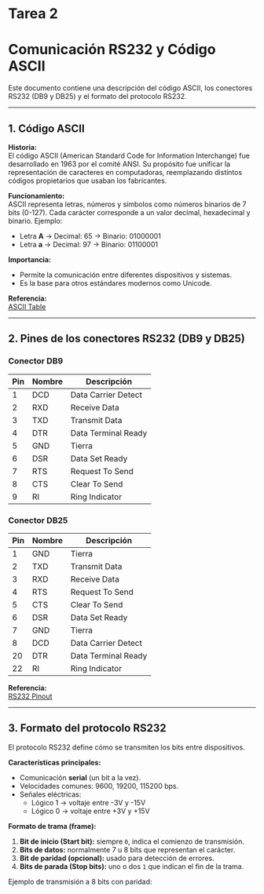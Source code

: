 # Tarea 2
# Comunicación RS232 y Código ASCII

Este documento contiene una descripción del código ASCII, los conectores RS232 (DB9 y DB25) y el formato del protocolo RS232.

---

## 1. Código ASCII
**Historia:**  
El código ASCII (American Standard Code for Information Interchange) fue desarrollado en 1963 por el comité ANSI. Su propósito fue unificar la representación de caracteres en computadoras, reemplazando distintos códigos propietarios que usaban los fabricantes.

**Funcionamiento:**  
ASCII representa letras, números y símbolos como números binarios de 7 bits (0-127). Cada carácter corresponde a un valor decimal, hexadecimal y binario. Ejemplo:  
- Letra **A** → Decimal: 65 → Binario: 01000001  
- Letra **a** → Decimal: 97 → Binario: 01100001  

**Importancia:**  
- Permite la comunicación entre diferentes dispositivos y sistemas.  
- Es la base para otros estándares modernos como Unicode.  

**Referencia:**  
[ASCII Table](https://www.asciitable.com/)

---

## 2. Pines de los conectores RS232 (DB9 y DB25)

### Conector DB9
| Pin | Nombre | Descripción |
|-----|---------|-------------|
| 1   | DCD     | Data Carrier Detect |
| 2   | RXD     | Receive Data |
| 3   | TXD     | Transmit Data |
| 4   | DTR     | Data Terminal Ready |
| 5   | GND     | Tierra |
| 6   | DSR     | Data Set Ready |
| 7   | RTS     | Request To Send |
| 8   | CTS     | Clear To Send |
| 9   | RI      | Ring Indicator |

### Conector DB25
| Pin | Nombre | Descripción |
|-----|---------|-------------|
| 1   | GND     | Tierra |
| 2   | TXD     | Transmit Data |
| 3   | RXD     | Receive Data |
| 4   | RTS     | Request To Send |
| 5   | CTS     | Clear To Send |
| 6   | DSR     | Data Set Ready |
| 7   | GND     | Tierra |
| 8   | DCD     | Data Carrier Detect |
| 20  | DTR     | Data Terminal Ready |
| 22  | RI      | Ring Indicator |

**Referencia:**  
[RS232 Pinout](https://www.electronicshub.org/rs232-pinout/)

---

## 3. Formato del protocolo RS232

El protocolo RS232 define cómo se transmiten los bits entre dispositivos.  

**Características principales:**  
- Comunicación **serial** (un bit a la vez).  
- Velocidades comunes: 9600, 19200, 115200 bps.  
- Señales eléctricas:  
  - Lógico 1 → voltaje entre -3V y -15V  
  - Lógico 0 → voltaje entre +3V y +15V  

**Formato de trama (frame):**  
1. **Bit de inicio (Start bit):** siempre `0`, indica el comienzo de transmisión.  
2. **Bits de datos:** normalmente 7 u 8 bits que representan el carácter.  
3. **Bit de paridad (opcional):** usado para detección de errores.  
4. **Bits de parada (Stop bits):** uno o dos `1` que indican el fin de la trama.  

Ejemplo de transmisión a 8 bits con paridad:  


